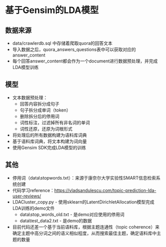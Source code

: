 # 基于Gensim的LDA模型
## 数据来源
  - data/crawlerdb.sql 中存储着爬取quora的回答文本
  - 导入数据之后，quora_answers_questions表中可以获取对应的answer_content
  - 每个回答answer_content都会作为一个document进行数据预处理，并完成LDA模型训练
## 模型
  - 文本数据预处理：
    - 回答内容拆分成句子
    - 句子拆分成单词（token）
    - 删除拆分后的停用词
    - 词性标注，过滤掉所有非名词的单词
    - 词性还原，还原为词根形式
  - 将处理后的所有数据构建为语料库词典
  - 基于语料库词典，将文本构建为词向量
  - 使用Gensim SDK完成LDA模型的训练
## 其他
- 停用词（data\stopwords.txt）：来源于康奈尔大学实验性SMART信息检索系统创建
- 代码学习reference：https://vladsandulescu.com/topic-prediction-lda-user-reviews/
- LDACluster_copy.py - 使用sklearn的LatentDirichletAllocation模型完成LDA训练的demo文件
  - data\stop_words_old.txt - 是demo对应使用的停用词
  - data\test_data2.txt - 是demo的数据
- 目前代码还差一个基于当前语料库，根据主题连通性（topic coherence）来确定主题中高分词之间的语义相似程度，从而搜索最佳主题，确定语料库中主题的数量